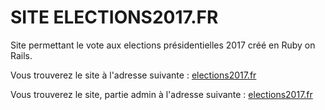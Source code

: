 # SITE ELECTIONS2017.FR
Site permettant le vote aux elections présidentielles 2017 créé en Ruby on Rails.

Vous trouverez le site à l'adresse suivante :
[elections2017.fr](http://elections2017.herokuapp.com/)

Vous trouverez le site, partie admin à l'adresse suivante :
[elections2017.fr](http://elections2017.herokuapp.com/admin)
